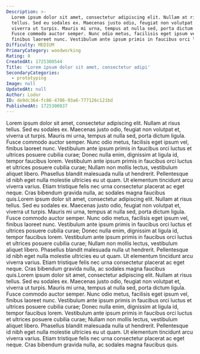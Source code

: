```yaml
---
Description: >-
  Lorem ipsum dolor sit amet, consectetur adipiscing elit. Nullam at risus
  tellus. Sed eu sodales ex. Maecenas justo odio, feugiat non volutpat et,
  viverra ut turpis. Mauris mi urna, tempus at nulla sed, porta dictum ligula.
  Fusce commodo auctor semper. Nunc odio metus, facilisis eget ipsum vel,
  finibus laoreet nunc. Vestibulum ante ipsum primis in faucibus orci luctu
Difficulty: MEDIUM
PrimaryCategory: woodworking
Rating: 0
CreatedAt: 1725300544
Title: 'Lorem ipsum dolor sit amet, consectetur adipi'
SecondaryCategories:
  - prototyping
Image: null
UpdatedAt: null
Author: Lodor
ID: de9dc364-fc86-4706-93a6-777126c121bd
PublishedAt: 1725300837
---
```

Lorem ipsum dolor sit amet, consectetur adipiscing elit. Nullam at risus tellus. Sed eu sodales ex. Maecenas justo odio, feugiat non volutpat et, viverra ut turpis. Mauris mi urna, tempus at nulla sed, porta dictum ligula. Fusce commodo auctor semper. Nunc odio metus, facilisis eget ipsum vel, finibus laoreet nunc. Vestibulum ante ipsum primis in faucibus orci luctus et ultrices posuere cubilia curae; Donec nulla enim, dignissim at ligula id, tempor faucibus lorem. Vestibulum ante ipsum primis in faucibus orci luctus et ultrices posuere cubilia curae; Nullam non mollis lectus, vestibulum aliquet libero. Phasellus blandit malesuada nulla ut hendrerit. Pellentesque id nibh eget nulla molestie ultricies eu ut quam. Ut elementum tincidunt arcu viverra varius. Etiam tristique felis nec urna consectetur placerat ac eget neque. Cras bibendum gravida nulla, ac sodales magna faucibus quis.Lorem ipsum dolor sit amet, consectetur adipiscing elit. Nullam at risus tellus. Sed eu sodales ex. Maecenas justo odio, feugiat non volutpat et, viverra ut turpis. Mauris mi urna, tempus at nulla sed, porta dictum ligula. Fusce commodo auctor semper. Nunc odio metus, facilisis eget ipsum vel, finibus laoreet nunc. Vestibulum ante ipsum primis in faucibus orci luctus et ultrices posuere cubilia curae; Donec nulla enim, dignissim at ligula id, tempor faucibus lorem. Vestibulum ante ipsum primis in faucibus orci luctus et ultrices posuere cubilia curae; Nullam non mollis lectus, vestibulum aliquet libero. Phasellus blandit malesuada nulla ut hendrerit. Pellentesque id nibh eget nulla molestie ultricies eu ut quam. Ut elementum tincidunt arcu viverra varius. Etiam tristique felis nec urna consectetur placerat ac eget neque. Cras bibendum gravida nulla, ac sodales magna faucibus quis.Lorem ipsum dolor sit amet, consectetur adipiscing elit. Nullam at risus tellus. Sed eu sodales ex. Maecenas justo odio, feugiat non volutpat et, viverra ut turpis. Mauris mi urna, tempus at nulla sed, porta dictum ligula. Fusce commodo auctor semper. Nunc odio metus, facilisis eget ipsum vel, finibus laoreet nunc. Vestibulum ante ipsum primis in faucibus orci luctus et ultrices posuere cubilia curae; Donec nulla enim, dignissim at ligula id, tempor faucibus lorem. Vestibulum ante ipsum primis in faucibus orci luctus et ultrices posuere cubilia curae; Nullam non mollis lectus, vestibulum aliquet libero. Phasellus blandit malesuada nulla ut hendrerit. Pellentesque id nibh eget nulla molestie ultricies eu ut quam. Ut elementum tincidunt arcu viverra varius. Etiam tristique felis nec urna consectetur placerat ac eget neque. Cras bibendum gravida nulla, ac sodales magna faucibus quis.
